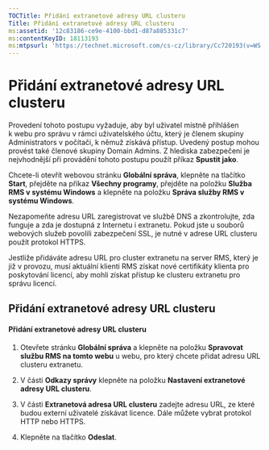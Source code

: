 ```yaml
---
TOCTitle: Přidání extranetové adresy URL clusteru
Title: Přidání extranetové adresy URL clusteru
ms:assetid: '12c83186-ce9e-4100-bbd1-d87a885331c7'
ms:contentKeyID: 18113193
ms:mtpsurl: 'https://technet.microsoft.com/cs-cz/library/Cc720193(v=WS.10)'
---
```


Přidání extranetové adresy URL clusteru
=======================================

Provedení tohoto postupu vyžaduje, aby byl uživatel místně přihlášen k webu pro správu v rámci uživatelského účtu, který je členem skupiny Administrators v počítači, k němuž získává přístup. Uvedený postup mohou provést také členové skupiny Domain Admins. Z hlediska zabezpečení je nejvhodnější při provádění tohoto postupu použít příkaz **Spustit jako**.

Chcete-li otevřít webovou stránku **Globální správa**, klepněte na tlačítko **Start**, přejděte na příkaz **Všechny programy**, přejděte na položku **Služba RMS v systému Windows** a klepněte na položku **Správa služby RMS v systému Windows**.

Nezapomeňte adresu URL zaregistrovat ve službě DNS a zkontrolujte, zda funguje a zda je dostupná z Internetu i extranetu. Pokud jste u souborů webových služeb povolili zabezpečení SSL, je nutné v adrese URL clusteru použít protokol HTTPS.

Jestliže přidáváte adresu URL pro cluster extranetu na server RMS, který je již v provozu, musí aktuální klienti RMS získat nové certifikáty klienta pro poskytování licencí, aby mohli získat přístup ke clusteru extranetu pro správu licencí.

Přidání extranetové adresy URL clusteru
---------------------------------------

#### Přidání extranetové adresy URL clusteru

1.  Otevřete stránku **Globální správa** a klepněte na položku **Spravovat službu RMS na tomto webu** u webu, pro který chcete přidat adresu URL clusteru extranetu.

2.  V části **Odkazy správy** klepněte na položku **Nastavení extranetové adresy URL clusteru**.

3.  V části **Extranetová adresa URL clusteru** zadejte adresu URL, ze které budou externí uživatelé získávat licence. Dále můžete vybrat protokol HTTP nebo HTTPS.

4.  Klepněte na tlačítko **Odeslat**.
